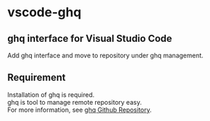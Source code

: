 # vscode-ghq

## ghq interface for Visual Studio Code

Add ghq interface and move to repository under ghq management.

## Requirement

Installation of ghq is required.  
ghq is tool to manage remote repository easy.  
For more information, see [ghq Github Repository](https://github.com/motemen/ghq).
